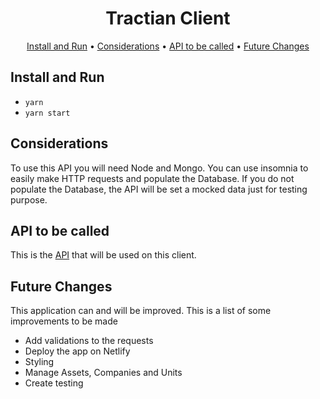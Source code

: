 
<h1 align="center">
  Tractian Client
  <br>
</h1>

<p align="center">
  <a href="#installation">Install and Run</a> •
  <a href="#considerations">Considerations</a> •
  <a href="#client-to-be-used">API to be called</a> •
  <a href="#future-changes">Future Changes</a>
</p>

## Install and Run

* `yarn`
* `yarn start`

## Considerations

To use this API you will need Node and Mongo. You can use insomnia to easily make HTTP requests and populate the Database. If you do not populate the Database, the API will be set a mocked data just for testing purpose.

## API to be called
This is the [API](https://github.com/samisafatli/tractian) that will be used on this client.

## Future Changes
This application can and will be improved. This is a list of some improvements to be made
- Add validations to the requests
- Deploy the app on Netlify
- Styling
- Manage Assets, Companies and Units
- Create testing